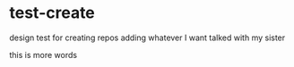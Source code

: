 # test-create
design test for creating repos
adding whatever I want
talked with my sister

this is more words